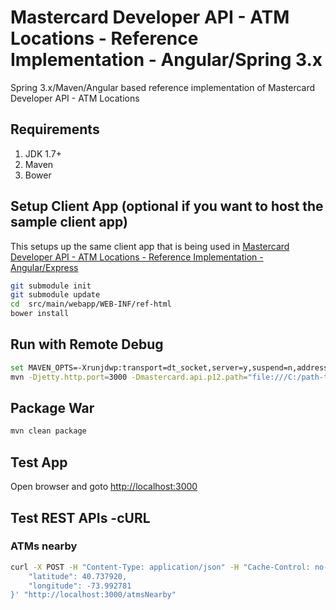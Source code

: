 # Mastercard Developer API - ATM Locations - Reference Implementation - Angular/Spring 3.x #
Spring 3.x/Maven/Angular based reference implementation of Mastercard Developer API - ATM Locations 

## Requirements ##
1. JDK 1.7+
1. Maven
1. Bower
   

## Setup Client App (optional if you want to host the sample client app) ##
This setups up the same client app that is being used in [Mastercard Developer API - ATM Locations - Reference Implementation - Angular/Express](https://github.com/perusworld/mcdevapi-atmlocator-refimpl-web)

```bash
git submodule init
git submodule update
cd  src/main/webapp/WEB-INF/ref-html
bower install
```

## Run with Remote Debug ##
```bash
set MAVEN_OPTS=-Xrunjdwp:transport=dt_socket,server=y,suspend=n,address=8000
mvn -Djetty.http.port=3000 -Dmastercard.api.p12.path="file:///C:/path-to-p12-file" -Dmastercard.api.consumer.key="api-key" jetty:run
```

## Package War ##
```bash
mvn clean package
```

## Test App ## 
Open browser and goto [http://localhost:3000](http://localhost:3000)

## Test REST APIs -cURL ##
### ATMs nearby ###
```bash
curl -X POST -H "Content-Type: application/json" -H "Cache-Control: no-cache" -d '{
	"latitude": 40.737920,
	"longitude": -73.992781
}' "http://localhost:3000/atmsNearby"
```
